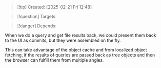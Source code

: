
>[!tip] Created: [2025-02-21 Fri 12:48]

>[!question] Targets: 

>[!danger] Depends: 

When we do a query and get file results back, we could present them back to the UI as commits, but they were assembled on the fly.

This can take advantage of the object cache and from localized object fetching, if the results of queries are passed back as tree objects and then the browser can fulfill them from multiple angles.